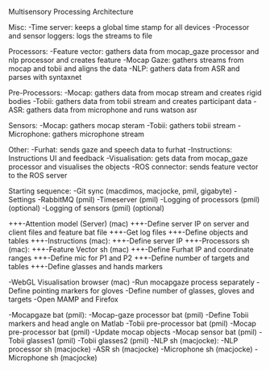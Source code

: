 Multisensory Processing Architecture

Misc:
-Time server: keeps a global time stamp for all devices
-Processor and sensor loggers: logs the streams to file

Processors:
-Feature vector: gathers data from mocap_gaze processor and nlp processor and creates feature
-Mocap Gaze: gathers streams from mocap and tobii and aligns the data
-NLP: gathers data from ASR and parses with syntaxnet

Pre-Processors:
-Mocap: gathers data from mocap stream and creates rigid bodies
-Tobii: gathers data from tobii stream and creates participant data
-ASR: gathers data from microphone and runs watson asr

Sensors:
-Mocap: gathers mocap steram
-Tobii: gathers tobii stream
-Microphone: gathers microphone stream

Other:
-Furhat: sends gaze and speech data to furhat
-Instructions: Instructions UI and feedback
-Visualisation: gets data from mocap_gaze processor and visualises the objects
-ROS connector: sends feature vector to the ROS server

Starting sequence:
-Git sync (macdimos, macjocke, pmil, gigabyte)
-Settings
-RabbitMQ (pmil)
-Timeserver (pmil)
    -Logging of processors (pmil) (optional)
    -Logging of sensors (pmil) (optional)

+++-Attention model (Server) (mac)
    +++-Define server IP on server and client files and feature bat file
    +++-Get log files
    +++-Define objects and tables
+++-Instructions (mac):
    +++-Define server IP
+++-Processors sh (mac):
    +++-Feature Vector sh (mac)
        +++-Define Furhat IP and coordinate ranges
        +++-Define mic for P1 and P2
        +++-Define number of targets and tables
        +++-Define glasses and hands markers

-WebGL Visualisation browser (mac)
    -Run mocapgaze process separately
    -Define pointing markers for gloves
    -Define number of glasses, gloves and targets
    -Open MAMP and Firefox

-Mocapgaze bat (pmil):
    -Mocap-gaze processor bat (pmil)
        -Define Tobii markers and head angle on Matlab
    -Tobii pre-processor bat (pmil)
    -Mocap pre-processor bat (pmil)
        -Update mocap objects
    -Mocap sensor bat (pmil)
-Tobii glasses1 (pmil)
-Tobii glasses2 (pmil)
-NLP sh (macjocke):
    -NLP processor sh (macjocke)
    -ASR sh (macjocke)
    -Microphone sh (macjocke)
    -Microphone sh (macjocke)
